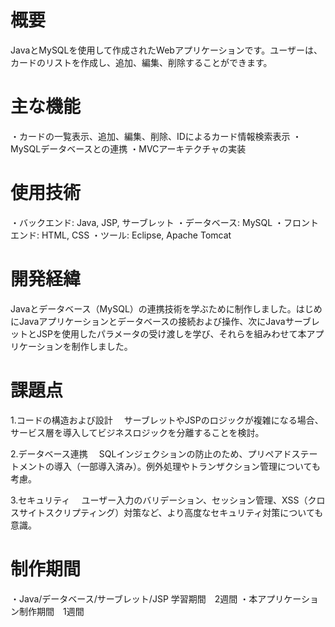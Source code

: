 # 概要
JavaとMySQLを使用して作成されたWebアプリケーションです。ユーザーは、カードのリストを作成し、追加、編集、削除することができます。

# 主な機能
・カードの一覧表示、追加、編集、削除、IDによるカード情報検索表示
・MySQLデータベースとの連携
・MVCアーキテクチャの実装

# 使用技術
・バックエンド: Java, JSP, サーブレット
・データベース: MySQL
・フロントエンド: HTML, CSS
・ツール: Eclipse, Apache Tomcat

# 開発経緯
Javaとデータベース（MySQL）の連携技術を学ぶために制作しました。はじめにJavaアプリケーションとデータベースの接続および操作、次にJavaサーブレットとJSPを使用したパラメータの受け渡しを学び、それらを組みわせて本アプリケーションを制作しました。

# 課題点
1.コードの構造および設計
　サーブレットやJSPのロジックが複雑になる場合、サービス層を導入してビジネスロジックを分離することを検討。

2.データベース連携
　SQLインジェクションの防止のため、プリペアドステートメントの導入（一部導入済み）。例外処理やトランザクション管理についても考慮。

3.セキュリティ
　ユーザー入力のバリデーション、セッション管理、XSS（クロスサイトスクリプティング）対策など、より高度なセキュリティ対策についても意識。

# 制作期間
・Java/データベース/サーブレット/JSP 学習期間　2週間
・本アプリケーション制作期間　1週間